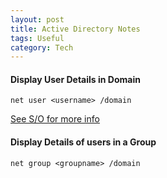 ```yaml
---
layout: post
title: Active Directory Notes
tags: Useful
category: Tech
---
```


#### Display User Details in Domain ####

~~~
net user <username> /domain
~~~

[See S/O for more info](http://superuser.com/questions/611839/how-can-i-find-out-which-user-groups-my-domain-user-belongs-to)  

#### Display Details of users in a Group ####

~~~
net group <groupname> /domain
~~~

